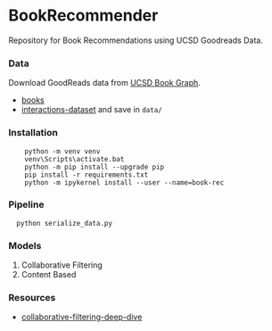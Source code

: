 # BookRecommender
Repository for Book Recommendations using UCSD Goodreads Data.

### Data
Download GoodReads data from [UCSD Book Graph](https://sites.google.com/eng.ucsd.edu/ucsdbookgraph/home).

- [books](https://drive.google.com/uc?id=1LXpK1UfqtP89H1tYy0pBGHjYk8IhigUK)
- [interactions-dataset](https://drive.google.com/u/0/uc?id=1zmylV7XW2dfQVCLeg1LbllfQtHD2KUon&export=download) and save in `data/`
### Installation
```
    python -m venv venv
    venv\Scripts\activate.bat
    python -m pip install --upgrade pip
    pip install -r requirements.txt
    python -m ipykernel install --user --name=book-rec
```

### Pipeline
```
  python serialize_data.py
```

### Models
1. Collaborative Filtering
2. Content Based


### Resources
  - [collaborative-filtering-deep-dive](https://www.kaggle.com/code/jhoward/collaborative-filtering-deep-dive)